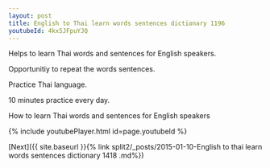 ```yaml
---
layout: post
title: English to Thai learn words sentences dictionary 1196 
youtubeId: 4kx5JFpuYJQ
---
```

 
 
Helps to learn Thai words and sentences for English speakers.

Opportunitiy to repeat the words sentences. 

Practice Thai language. 
 
10 minutes practice every day. 
 
How to learn Thai words and sentences for English speakers 
 
{% include youtubePlayer.html id=page.youtubeId %}
 
 
[Next]({{ site.baseurl }}{% link  split2/_posts/2015-01-10-English to thai learn words sentences dictionary 1418 .md%})
 
